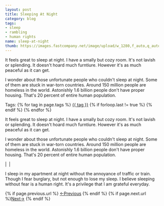 ```yaml
---
layout: post
title: Sleeping At Night
category: blog
tags:
- sleep
- rambling
- human rights
name: sleep-at-night
thumb: https://images.fastcompany.net/image/upload/w_1280,f_auto,q_auto,fl_lossy/wp-cms/uploads/2018/10/p-1-army-sleep.jpg
---
```


It feels great to sleep at night. I have a smally but cozy room. It's not lavish or splending. It doesn't hoard much furntiure. However it's as much peaceful as it can get.

I wonder about those unfortunate people who couldn't sleep at night. Some of them are stuck in war-torn countries. Around 150 million people are homeless in the world. Astonishly 1.6 billion people don't have proper housing. That's 20 percent of entire human population.<!-- truncate_here -->
<p>Tags: {% for tag in page.tags %} <a class="mytag" href="/tag/{{ tag }}" title="View posts tagged with &quot;{{ tag }}&quot;">{{ tag }}</a>  {% if forloop.last != true %} {% endif %} {% endfor %} </p>

It feels great to sleep at night. I have a smally but cozy room. It's not lavish or splending. It doesn't hoard much furntiure. However it's as much peaceful as it can get.

I wonder about those unfortunate people who couldn't sleep at night. Some of them are stuck in war-torn countries. Around 150 million people are homeless in the world. Astonishly 1.6 billion people don't have proper housing. That's 20 percent of entire human population.

| <img align="center" src="https://images.fastcompany.net/image/upload/w_1280,f_auto,q_auto,fl_lossy/wp-cms/uploads/2018/10/p-1-army-sleep.jpg" alt="" /> |


I sleep in my apartment at night without the annoyance of traffic or train. Though I fear burglary, but not enough to lose my sleep. I believe sleeping without fear is a human right. It's a privilege that I am grateful everyday.


<nav class="pagination clear" style="padding-bottom:20px;">
{% if page.previous.url %} <a class="prev-item" href="{{page.previous.url}}" title="Previous Post: {{page.previous.title}}">&larr;Previous</a>   {% endif %}  {% if page.next.url %}<a class="next-item" href="{{page.next.url}}" title="Next Post: {{page.next.title}}">Next&rarr;</a>         {% endif %}
</nav>